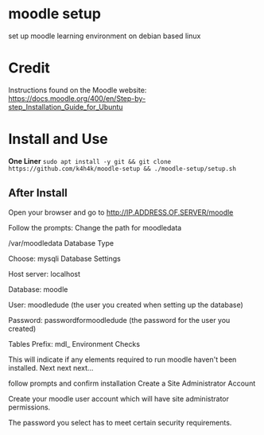 # moodle setup
 set up moodle learning environment on debian based linux

# Credit
Instructions found on the Moodle website: https://docs.moodle.org/400/en/Step-by-step_Installation_Guide_for_Ubuntu

# Install and Use
**One Liner**
`sudo apt install -y git && git clone https://github.com/k4h4k/moodle-setup && ./moodle-setup/setup.sh`

## After Install
Open your browser and go to http://IP.ADDRESS.OF.SERVER/moodle

Follow the prompts:
Change the path for moodledata

/var/moodledata
Database Type

Choose: mysqli
Database Settings

Host server: localhost

Database: moodle

User: moodledude (the user you created when setting up the database)

Password: passwordformoodledude (the password for the user you created)

Tables Prefix: mdl_
Environment Checks

This will indicate if any elements required to run moodle haven't been installed.
Next next next...

follow prompts and confirm installation
Create a Site Administrator Account

Create your moodle user account which will have site administrator permissions.

The password you select has to meet certain security requirements. 